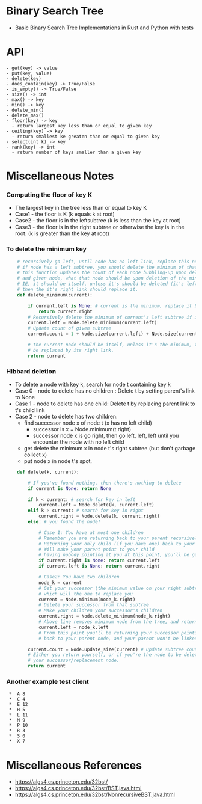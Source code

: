 # Binary Search Tree
- Basic Binary Search Tree Implementations in Rust and Python with tests

# API
```
- get(key) -> value
- put(key, value)
- delete(key)
- does_contain(key) -> True/False
- is_empty() -> True/False
- size() -> int
- max() -> key
- min() -> key
- delete_min()
- delete_max()
- floor(key) -> key
  - return largest key less than or equal to given key
- ceiling(key) -> key
  - return smallest ke greaten than or equal to given key
- select(int k) -> key
- rank(key) -> int
  - return number of keys smaller than a given key
```

# Miscellaneous Notes

### Computing the floor of key K
- The largest key in the tree less than or equal to key K
- Case1 - the floor is K  (k equals k at root)
- Case2 - the floor is in the leftsubtree (k is less than the key at root)
- Case3 - the floor is in the right subtree or otherwise the key is in the root. (k is greater than the key at root)

### To delete the minimum key
```python
    # recursively go left, until node has no left link, replace this node with its right link
    # if node has a left subtree, you should delete the minimum of that left subtree
    # this function updates the count of each node bubbling-up upon deletion of the minimum
    # and given node, what that node should be upon deletion of the minimum
    # IE, it should be itself, unless it's should be deleted (it's left link is None),
    # then the it's right link should replace it.
    def delete_minimum(current):

        if current.left is None: # current is the minimum, replace it by its right link
            return current.right
        # Recursively delete the minimum of current's left subtree if it exists
        current.left = Node.delete_minimum(current.left)
        # Update count of given subtree
        current.count = 1 + Node.size(current.left) + Node.size(current.right)

        # the current node should be itself, unless it's the minimum, then it should
        # be replaced by its right link.
        return current
```

### Hibbard deletion

- To delete a node with key k, search for node t containing key k
- Case 0 - node to delete has no children : Delete t by setting parent's link to None
- Case 1 - node to delete has one child: Delete t by replacing parent link to t's child link
- Case 2 - node to delete has two children:
   - find successor node x of node t (x has no left child)
      - successor is x = Node.minimum(t.right)
      - successor node x is go right, then go left, left, left until you encounter the node with no left child
   - get delete the minimum x  in node t's right subtree (but don't garbage collect x)
   - put node x in node t's spot.
```python
    def delete(k, current):

        # If you've found nothing, then there's nothing to delete
        if current is None: return None

        if k < current: # search for key in left
            current.left = Node.delete(k, current.left)
        elif k > current: # search for key in right
            current.right = Node.delete(k, current.right)
        else: # you found the node!

            # Case 1: You have at most one children
            # Remember you are returning back to your parent recursively
            # Returning your only child (if you have one) back to your parent
            # Will make your parent point to your child
            # having nobody pointing at you at this point, you'll be garbage collected
            if current.right is None: return current.left
            if current.left is None: return current.right

            # Case2: You have two children
            node_k = current
            # Get your successor (the minimum value on your right subtree)
            # which will the one to replace you
            current = Node.minimum(node_k.right)
            # Delete your successor from that subtree
            # Make your children your successor's children
            current.right = Node.delete_minimum(node_k.right)
            # Above line removes minimum node from the tree, and returns root of that tree
            current.left = node_k.left
            # From this point you'll be returning your successor pointing at your children
            # back to your parent node, and your parent won't be linked back to you

        current.count = Node.update_size(current) # Update subtree count
        # Either you return yourself, or if you're the node to be deleted
        # your successor/replacement node.
        return current
```

### Another example test client
```
 *  A 8
 *  C 4
 *  E 12
 *  H 5
 *  L 11
 *  M 9
 *  P 10
 *  R 3
 *  S 0
 *  X 7
```
# Miscellaneous References
- https://algs4.cs.princeton.edu/32bst/
- https://algs4.cs.princeton.edu/32bst/BST.java.html
- https://algs4.cs.princeton.edu/32bst/NonrecursiveBST.java.html
